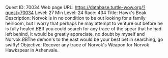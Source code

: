 Quest ID: 70034
Web page URL: https://database.turtle-wow.org/?quest=70034
Level: 27
Min Level: 24
Race: 434
Title: Hawk's Beak
Description: Norvok is in no condition to be out looking for a family heirloom, but I worry that perhaps he may attempt to venture out before he is fully healed.$B$BIf you could search for any trace of the spear that he had left behind, it would be greatly appreciate, no doubt by myself and Norvok.$B$BThe demon's to the east would be your best bet in searching, go swifty!
Objective: Recover any trace of Norvok's Weapon for Norvok Hawkspear in Ashenvale.
